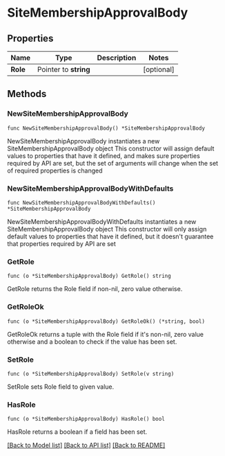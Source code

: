 # SiteMembershipApprovalBody

## Properties

Name | Type | Description | Notes
------------ | ------------- | ------------- | -------------
**Role** | Pointer to **string** |  | [optional] 

## Methods

### NewSiteMembershipApprovalBody

`func NewSiteMembershipApprovalBody() *SiteMembershipApprovalBody`

NewSiteMembershipApprovalBody instantiates a new SiteMembershipApprovalBody object
This constructor will assign default values to properties that have it defined,
and makes sure properties required by API are set, but the set of arguments
will change when the set of required properties is changed

### NewSiteMembershipApprovalBodyWithDefaults

`func NewSiteMembershipApprovalBodyWithDefaults() *SiteMembershipApprovalBody`

NewSiteMembershipApprovalBodyWithDefaults instantiates a new SiteMembershipApprovalBody object
This constructor will only assign default values to properties that have it defined,
but it doesn't guarantee that properties required by API are set

### GetRole

`func (o *SiteMembershipApprovalBody) GetRole() string`

GetRole returns the Role field if non-nil, zero value otherwise.

### GetRoleOk

`func (o *SiteMembershipApprovalBody) GetRoleOk() (*string, bool)`

GetRoleOk returns a tuple with the Role field if it's non-nil, zero value otherwise
and a boolean to check if the value has been set.

### SetRole

`func (o *SiteMembershipApprovalBody) SetRole(v string)`

SetRole sets Role field to given value.

### HasRole

`func (o *SiteMembershipApprovalBody) HasRole() bool`

HasRole returns a boolean if a field has been set.


[[Back to Model list]](../README.md#documentation-for-models) [[Back to API list]](../README.md#documentation-for-api-endpoints) [[Back to README]](../README.md)


